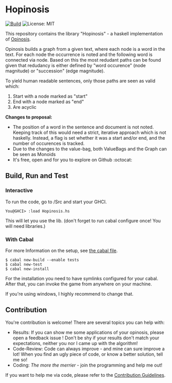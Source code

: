 # Hopinosis

[![Build](https://github.com/Twonki/Hopinosis/workflows/HaskellCI/badge.svg)](https://github.com/Twonki/Hopinosis/actions) 
![License: MIT](https://img.shields.io/badge/License-MIT-hotpink.svg)

This repository contains the library "Hopinosis" - a haskell implementation of [Opinosis](https://kavita-ganesan.com/opinosis/). 


Opinosis builds a graph from a given text, where each node is a word in the text. For each node the occurrence is noted and the following word is connected via node.
Based on this the most redudant paths can be found given that redudancy is either defined by "word occurence" (node magnitude) or "succession" (edge magnitude). 

To yield human readable sentences, only those paths are seen as valid which:
1. Start with a node marked as "start"
2. End with a node marked as "end"
3. Are acyclic

**Changes to proposal:**
- The position of a word in the sentence and document is not noted. Keeping track of this would need a strict, iterative approach which is not haskelly. Instead, a flag is set whether it was a start and/or end, and the number of occurences is tracked. 
- Due to the changes to the value-bag, both ValueBags and the Graph can be seen as Monoids 
- It's free, open and for you to explore on Github :octocat:


## Build, Run and Test
### Interactive
To run the code, go to /Src and start your GHCI. 

`You@GHCI> :load Hopinosis.hs`

This will let you use the lib. (don't forget to run cabal configure once! You will need libraries.)

### With Cabal
For more Information on the setup, see [the cabal file](Hopinosis.cabal).

```
$ cabal new-build --enable tests
$ cabal new-test
$ cabal new-install
```

For the installation you need to have symlinks configured for your cabal. After that, you can invoke the game from anywhere on your machine. 

If you're using windows, I highly recommend to change that. 

## Contribution
You're contribution is welcome! There are several topics you can help with:

* Results: If you can show me some applications of your opinosis, please open a feedback issue ! Don't be shy if your results don't match your expectations, neither you nor I came up with the  algorithm!
* Code-Review: Code can always improve - and mine can sure improve a lot! When you find an ugly piece of code, or know a better solution, tell me so!
* Coding: *The more the merrier* - join the programming and help me out!

If you want to help me via code, please refer to the [Contribution Guidelines](CONTRIBUTING.md).
